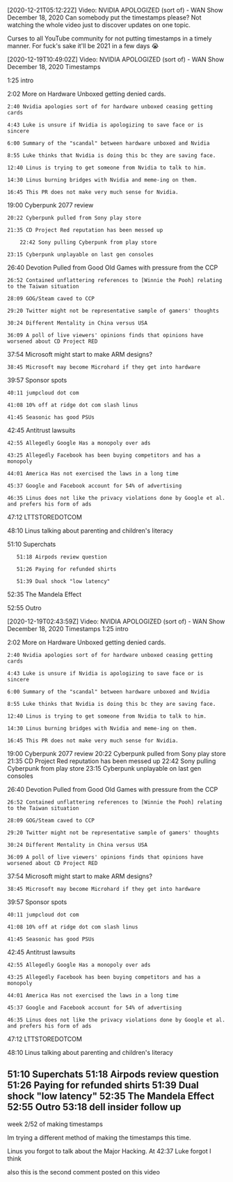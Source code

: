 [2020-12-21T05:12:22Z] Video: NVIDIA APOLOGIZED (sort of)  - WAN Show December 18, 2020 
Can somebody put the timestamps please? Not watching the whole video just to discover updates on one topic.

Curses to all YouTube community for not putting timestamps in a timely manner. For fuck's sake it'll be 2021 in a few days 😭

[2020-12-19T10:49:02Z] Video: NVIDIA APOLOGIZED (sort of)  - WAN Show December 18, 2020 
Timestamps
1:25 intro
2:02 More on Hardware Unboxed getting denied cards.
	2:40 Nvidia apologies sort of for hardware unboxed ceasing getting cards
	4:43 Luke is unsure if Nvidia is apologizing to save face or is sincere
	6:00 Summary of the "scandal" between hardware unboxed and Nvidia
	8:55 Luke thinks that Nvidia is doing this bc they are saving face.
	12:40 Linus is trying to get someone from Nvidia to talk to him.
	14:30 Linus burning bridges with Nvidia and meme-ing on them.
	16:45 This PR does not make very much sense for Nvidia.
19:00 Cyberpunk 2077 review
	20:22 Cyberpunk pulled from Sony play store
 	21:35 CD Project Red reputation has been messed up
        22:42 Sony pulling Cyberpunk from play store
	23:15 Cyberpunk unplayable on last gen consoles
26:40 Devotion Pulled from Good Old Games with pressure from the CCP
	26:52 Contained unflattering references to [Winnie the Pooh] relating to the Taiwan situation
	28:09 GOG/Steam caved to CCP
	29:20 Twitter might not be representative sample of gamers' thoughts
	30:24 Different Mentality in China versus USA
	36:09 A poll of live viewers' opinions finds that opinions have worsened about CD Project RED
37:54 Microsoft might start to make ARM designs?
	38:45 Microsoft may become Microhard if they get into hardware
39:57 Sponsor spots 
	40:11 jumpcloud dot com
	41:08 10% off at ridge dot com slash linus
	41:45 Seasonic has good PSUs
42:45 Antitrust lawsuits
	42:55 Allegedly Google Has a monopoly over ads 
	43:25 Allegedly Facebook has been buying competitors and has a monopoly
	44:01 America Has not exercised the laws in a long time
	45:37 Google and Facebook account for 54% of advertising
	46:35 Linus does not like the privacy violations done by Google et al. and prefers his form of ads
47:12 LTTSTOREDOTCOM
48:10  Linus talking about parenting and children's literacy 
51:10 Superchats
       51:18 Airpods review question
       51:26 Paying for refunded shirts
       51:39 Dual shock "low latency"
52:35 The Mandela Effect
52:55 Outro

[2020-12-19T02:43:59Z] Video: NVIDIA APOLOGIZED (sort of)  - WAN Show December 18, 2020 
Timestamps
1:25 intro
2:02 More on Hardware Unboxed getting denied cards.
	2:40 Nvidia apologies sort of for hardware unboxed ceasing getting cards
	4:43 Luke is unsure if Nvidia is apologizing to save face or is sincere
	6:00 Summary of the "scandal" between hardware unboxed and Nvidia
	8:55 Luke thinks that Nvidia is doing this bc they are saving face.
	12:40 Linus is trying to get someone from Nvidia to talk to him.
	14:30 Linus burning bridges with Nvidia and meme-ing on them.
	16:45 This PR does not make very much sense for Nvidia.
19:00 Cyberpunk 2077 review
	20:22 Cyberpunk pulled from Sony play store
 	21:35 CD Project Red reputation has been messed up
        22:42 Sony pulling Cyberpunk from play store
	23:15 Cyberpunk unplayable on last gen consoles
26:40 Devotion Pulled from Good Old Games with pressure from the CCP
	26:52 Contained unflattering references to [Winnie the Pooh] relating to the Taiwan situation
	28:09 GOG/Steam caved to CCP
	29:20 Twitter might not be representative sample of gamers' thoughts
	30:24 Different Mentality in China versus USA
	36:09 A poll of live viewers' opinions finds that opinions have worsened about CD Project RED
37:54 Microsoft might start to make ARM designs?
	38:45 Microsoft may become Microhard if they get into hardware
39:57 Sponsor spots 
	40:11 jumpcloud dot com
	41:08 10% off at ridge dot com slash linus
	41:45 Seasonic has good PSUs
42:45 Antitrust lawsuits
	42:55 Allegedly Google Has a monopoly over ads 
	43:25 Allegedly Facebook has been buying competitors and has a monopoly
	44:01 America Has not exercised the laws in a long time
	45:37 Google and Facebook account for 54% of advertising
	46:35 Linus does not like the privacy violations done by Google et al. and prefers his form of ads
47:12 LTTSTOREDOTCOM
48:10  Linus talking about parenting and children's literacy 
51:10 Superchats
       51:18 Airpods review question
       51:26 Paying for refunded shirts
       51:39 Dual shock "low latency"
52:35 The Mandela Effect
52:55 Outro
53:18 dell insider follow up 
------------------------------

week 2/52 of making timestamps
Im trying a different method of making the timestamps this time.
Linus you forgot to talk about the Major Hacking. At 42:37 Luke forgot I think

also this is the second comment posted on this video

